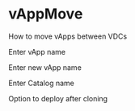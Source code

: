 # vAppMove
How to move vApps between VDCs

Enter vApp name

Enter new vApp name

Enter Catalog name

Option to deploy after cloning
